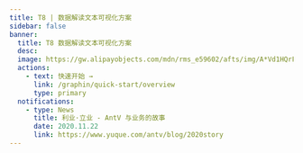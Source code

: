```yaml
---
title: T8 | 数据解读文本可视化方案
sidebar: false
banner:
  title: T8 数据解读文本可视化方案
  desc: 
  image: https://gw.alipayobjects.com/mdn/rms_e59602/afts/img/A*Vd1HQrFeQnUAAAAAAAAAAAAAARQnAQ
  actions:
    - text: 快速开始 →
      link: /graphin/quick-start/overview
      type: primary
  notifications:
    - type: News
      title: 利业·立业 - AntV 与业务的故事
      date: 2020.11.22
      link: https://www.yuque.com/antv/blog/2020story
---
```

